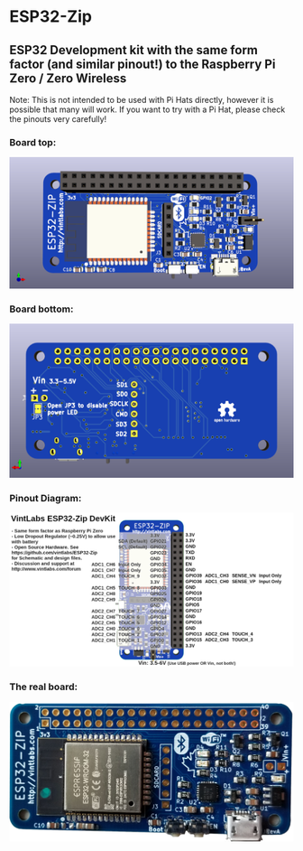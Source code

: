 # ESP32-Zip
## ESP32 Development kit with the same form factor (and similar pinout!) to the Raspberry Pi Zero / Zero Wireless
Note: This is not intended to be used with Pi Hats directly, however it is possible that many will work. If you want to try with a Pi Hat, please check the pinouts very carefully!

### Board top:
![Board Top](https://github.com/vintlabs/ESP32-Zip/raw/master/top.png)
### Board bottom:
![Board Bottom](https://github.com/vintlabs/ESP32-Zip/raw/master/bottom.png)
### Pinout Diagram:
![Pinout](https://github.com/vintlabs/ESP32-Zip/raw/master/Pinout.png)

### The real board:
![Top](https://github.com/vintlabs/ESP32-Zip/raw/master/main_image_horizontal.png)

